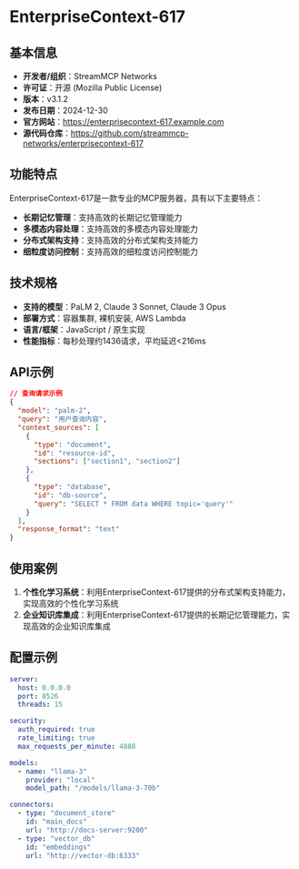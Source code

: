 # EnterpriseContext-617

## 基本信息

- **开发者/组织**：StreamMCP Networks
- **许可证**：开源 (Mozilla Public License)
- **版本**：v3.1.2
- **发布日期**：2024-12-30
- **官方网站**：https://enterprisecontext-617.example.com
- **源代码仓库**：https://github.com/streammcp-networks/enterprisecontext-617

## 功能特点

EnterpriseContext-617是一款专业的MCP服务器，具有以下主要特点：

- **长期记忆管理**：支持高效的长期记忆管理能力
- **多模态内容处理**：支持高效的多模态内容处理能力
- **分布式架构支持**：支持高效的分布式架构支持能力
- **细粒度访问控制**：支持高效的细粒度访问控制能力


## 技术规格

- **支持的模型**：PaLM 2, Claude 3 Sonnet, Claude 3 Opus
- **部署方式**：容器集群, 裸机安装, AWS Lambda
- **语言/框架**：JavaScript / 原生实现
- **性能指标**：每秒处理约1436请求，平均延迟<216ms

## API示例

```json
// 查询请求示例
{
  "model": "palm-2",
  "query": "用户查询内容",
  "context_sources": [
    {
      "type": "document",
      "id": "resource-id",
      "sections": ["section1", "section2"]
    },
    {
      "type": "database",
      "id": "db-source",
      "query": "SELECT * FROM data WHERE topic='query'"
    }
  ],
  "response_format": "text"
}
```

## 使用案例

1. **个性化学习系统**：利用EnterpriseContext-617提供的分布式架构支持能力，实现高效的个性化学习系统
2. **企业知识库集成**：利用EnterpriseContext-617提供的长期记忆管理能力，实现高效的企业知识库集成


## 配置示例

```yaml
server:
  host: 0.0.0.0
  port: 8526
  threads: 15

security:
  auth_required: true
  rate_limiting: true
  max_requests_per_minute: 4888

models:
  - name: "llama-3"
    provider: "local"
    model_path: "/models/llama-3-70b"

connectors:
  - type: "document_store"
    id: "main_docs"
    url: "http://docs-server:9200"
  - type: "vector_db"
    id: "embeddings"
    url: "http://vector-db:6333"
```